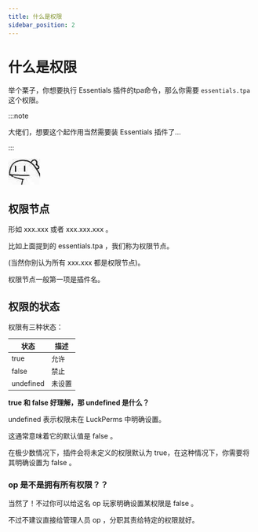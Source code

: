 ```yaml
---
title: 什么是权限
sidebar_position: 2
---
```


# 什么是权限

举个栗子，你想要执行 Essentials 插件的tpa命令，那么你需要 `essentials.tpa` 这个权限。

:::note

大佬们，想要这个起作用当然需要装 Essentials 插件了...

:::

![](_images/ummm.jpg)

## 权限节点

形如 xxx.xxx 或者 xxx.xxx.xxx 。

比如上面提到的 essentials.tpa ，我们称为权限节点。

(当然你别认为所有 xxx.xxx 都是权限节点)。

权限节点一般第一项是插件名。


## 权限的状态

权限有三种状态：

| 状态 | 描述 |
| --- | --- |
|true | 允许 |
|false | 禁止 |
|undefined | 未设置 |

**true 和 false 好理解，那 undefined 是什么？**

undefined 表示权限未在 LuckPerms 中明确设置。

这通常意味着它的默认值是 false 。

在极少数情况下，插件会将未定义的权限默认为 true，在这种情况下，你需要将其明确设置为 false 。

### op 是不是拥有所有权限？？

当然了！不过你可以给这名 op 玩家明确设置某权限是 false 。

不过不建议直接给管理人员 op ，分职其责给特定的权限就好。

